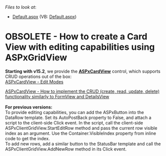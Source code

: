 <!-- default file list -->
*Files to look at*:

* [Default.aspx](./CS/WebApplication164/Default.aspx) (VB: [Default.aspx](./VB/WebApplication164/Default.aspx))
<!-- default file list end -->
# OBSOLETE - How to create a Card View with editing capabilities using ASPxGridView


<p><strong>Starting with v15.2</strong>, we provide the <a href="https://www.devexpress.com/Subscriptions/New-2015-2.xml#aspnet"><strong>ASPxCardView</strong></a> control, which supports CRUD operations out of the box:<br><a href="https://demos.devexpress.com/ASPxCardViewDemos/Editing/EditModes.aspx">ASPxCardView - Edit Modes</a></p>
<p><a href="https://www.devexpress.com/Support/Center/p/T496745">ASPxCardView - How to implement the CRUD (create, read, update, delete) functionality similarly to FormView and DetailsView</a><br><br><strong>For previous versions:</strong><br>To provide editing capabilities, you can add the ASPxButton into the DataRow template. Set its AutoPostBack property to False, and attach a script to the client-side Click event. In the script, call the client-side ASPxClientGridView.StartEditRow method and pass the current row visible index as an argument. Use the Container.VisibleIndex property from inline code to get the index.<br>To add new rows, add a similar button to the StatusBar template and call the ASPxClientGridView.AddNewRow method in its Click event.</p>

<br/>


